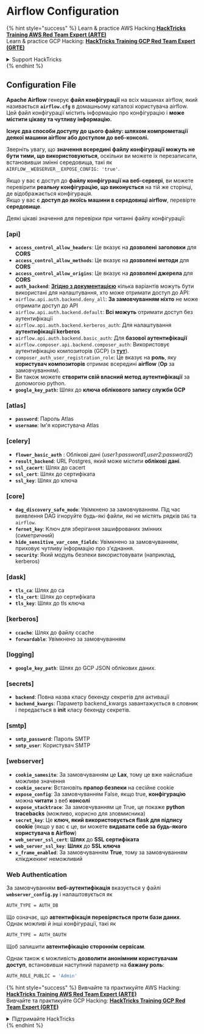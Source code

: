 # Airflow Configuration

{% hint style="success" %}
Learn & practice AWS Hacking:<img src="../../.gitbook/assets/image (1) (1) (1).png" alt="" data-size="line">[**HackTricks Training AWS Red Team Expert (ARTE)**](https://training.hacktricks.xyz/courses/arte)<img src="../../.gitbook/assets/image (1) (1) (1).png" alt="" data-size="line">\
Learn & practice GCP Hacking: <img src="../../.gitbook/assets/image (2).png" alt="" data-size="line">[**HackTricks Training GCP Red Team Expert (GRTE)**<img src="../../.gitbook/assets/image (2).png" alt="" data-size="line">](https://training.hacktricks.xyz/courses/grte)

<details>

<summary>Support HackTricks</summary>

* Check the [**subscription plans**](https://github.com/sponsors/carlospolop)!
* **Join the** 💬 [**Discord group**](https://discord.gg/hRep4RUj7f) or the [**telegram group**](https://t.me/peass) or **follow** us on **Twitter** 🐦 [**@hacktricks\_live**](https://twitter.com/hacktricks_live)**.**
* **Share hacking tricks by submitting PRs to the** [**HackTricks**](https://github.com/carlospolop/hacktricks) and [**HackTricks Cloud**](https://github.com/carlospolop/hacktricks-cloud) github repos.

</details>
{% endhint %}

## Configuration File

**Apache Airflow** генерує **файл конфігурації** на всіх машинах airflow, який називається **`airflow.cfg`** в домашньому каталозі користувача airflow. Цей файл конфігурації містить інформацію про конфігурацію і **може містити цікаву та чутливу інформацію.**

**Існує два способи доступу до цього файлу: шляхом компрометації деякої машини airflow або доступом до веб-консолі.**

Зверніть увагу, що **значення всередині файлу конфігурації** **можуть не бути тими, що використовуються**, оскільки ви можете їх перезаписати, встановивши змінні середовища, такі як `AIRFLOW__WEBSERVER__EXPOSE_CONFIG: 'true'`.

Якщо у вас є доступ до **файлу конфігурації на веб-сервері**, ви можете перевірити **реальну конфігурацію, що виконується** на тій же сторінці, де відображається конфігурація.\
Якщо у вас є **доступ до якоїсь машини в середовищі airflow**, перевірте **середовище**.

Деякі цікаві значення для перевірки при читанні файлу конфігурації:

### \[api]

* **`access_control_allow_headers`**: Це вказує на **дозволені** **заголовки** для **CORS**
* **`access_control_allow_methods`**: Це вказує на **дозволені методи** для **CORS**
* **`access_control_allow_origins`**: Це вказує на **дозволені джерела** для **CORS**
* **`auth_backend`**: [**Згідно з документацією**](https://airflow.apache.org/docs/apache-airflow/stable/security/api.html) кілька варіантів можуть бути використані для налаштування, хто може отримати доступ до API:
* `airflow.api.auth.backend.deny_all`: **За замовчуванням ніхто** не може отримати доступ до API
* `airflow.api.auth.backend.default`: **Всі можуть** отримати доступ без аутентифікації
* `airflow.api.auth.backend.kerberos_auth`: Для налаштування **аутентифікації kerberos**
* `airflow.api.auth.backend.basic_auth`: Для **базової аутентифікації**
* `airflow.composer.api.backend.composer_auth`: Використовує аутентифікацію композиторів (GCP) (з [**тут**](https://cloud.google.com/composer/docs/access-airflow-api)).
* `composer_auth_user_registration_role`: Це вказує на **роль**, яку **користувач композиторів** отримає всередині **airflow** (**Op** за замовчуванням).
* Ви також можете **створити свій власний метод аутентифікації** за допомогою python.
* **`google_key_path`:** Шлях до **ключа облікового запису служби GCP**

### **\[atlas]**

* **`password`**: Пароль Atlas
* **`username`**: Ім'я користувача Atlas

### \[celery]

* **`flower_basic_auth`** : Облікові дані (_user1:password1,user2:password2_)
* **`result_backend`**: URL Postgres, який може містити **облікові дані**.
* **`ssl_cacert`**: Шлях до cacert
* **`ssl_cert`**: Шлях до сертифіката
* **`ssl_key`**: Шлях до ключа

### \[core]

* **`dag_discovery_safe_mode`**: Увімкнено за замовчуванням. Під час виявлення DAG ігноруйте будь-які файли, які не містять рядків `DAG` та `airflow`.
* **`fernet_key`**: Ключ для зберігання зашифрованих змінних (симетричний)
* **`hide_sensitive_var_conn_fields`**: Увімкнено за замовчуванням, приховує чутливу інформацію про з'єднання.
* **`security`**: Який модуль безпеки використовувати (наприклад, kerberos)

### \[dask]

* **`tls_ca`**: Шлях до ca
* **`tls_cert`**: Шлях до сертифіката
* **`tls_key`**: Шлях до tls ключа

### \[kerberos]

* **`ccache`**: Шлях до файлу ccache
* **`forwardable`**: Увімкнено за замовчуванням

### \[logging]

* **`google_key_path`**: Шлях до GCP JSON облікових даних.

### \[secrets]

* **`backend`**: Повна назва класу бекенду секретів для активації
* **`backend_kwargs`**: Параметр backend\_kwargs завантажується в словник і передається в **init** класу бекенду секретів.

### \[smtp]

* **`smtp_password`**: Пароль SMTP
* **`smtp_user`**: Користувач SMTP

### \[webserver]

* **`cookie_samesite`**: За замовчуванням це **Lax**, тому це вже найслабше можливе значення
* **`cookie_secure`**: Встановіть **прапор безпеки** на сесійне cookie
* **`expose_config`**: За замовчуванням False, якщо true, **конфігурацію** можна **читати** з веб **консолі**
* **`expose_stacktrace`**: За замовчуванням це True, це покаже **python tracebacks** (можливо, корисно для зловмисника)
* **`secret_key`**: Це **ключ, який використовується flask для підпису cookie** (якщо у вас є це, ви можете **видавати себе за будь-якого користувача в Airflow**)
* **`web_server_ssl_cert`**: **Шлях** до **SSL** **сертифіката**
* **`web_server_ssl_key`**: **Шлях** до **SSL** **ключа**
* **`x_frame_enabled`**: За замовчуванням **True**, тому за замовчуванням клікджекинг неможливий

### Web Authentication

За замовчуванням **веб-аутентифікація** вказується у файлі **`webserver_config.py`** і налаштовується як
```bash
AUTH_TYPE = AUTH_DB
```
Що означає, що **автентифікація перевіряється проти бази даних**. Однак можливі й інші конфігурації, такі як
```bash
AUTH_TYPE = AUTH_OAUTH
```
Щоб залишити **автентифікацію стороннім сервісам**.

Однак також є можливість **дозволити анонімним користувачам доступ**, встановивши наступний параметр на **бажану роль**:
```bash
AUTH_ROLE_PUBLIC = 'Admin'
```
{% hint style="success" %}
Вивчайте та практикуйте AWS Hacking:<img src="../../.gitbook/assets/image (1) (1) (1).png" alt="" data-size="line">[**HackTricks Training AWS Red Team Expert (ARTE)**](https://training.hacktricks.xyz/courses/arte)<img src="../../.gitbook/assets/image (1) (1) (1).png" alt="" data-size="line">\
Вивчайте та практикуйте GCP Hacking: <img src="../../.gitbook/assets/image (2).png" alt="" data-size="line">[**HackTricks Training GCP Red Team Expert (GRTE)**<img src="../../.gitbook/assets/image (2).png" alt="" data-size="line">](https://training.hacktricks.xyz/courses/grte)

<details>

<summary>Підтримайте HackTricks</summary>

* Перевірте [**плани підписки**](https://github.com/sponsors/carlospolop)!
* **Приєднуйтесь до** 💬 [**групи Discord**](https://discord.gg/hRep4RUj7f) або [**групи Telegram**](https://t.me/peass) або **слідкуйте** за нами в **Twitter** 🐦 [**@hacktricks\_live**](https://twitter.com/hacktricks_live)**.**
* **Діліться хакерськими трюками, надсилаючи PR до** [**HackTricks**](https://github.com/carlospolop/hacktricks) та [**HackTricks Cloud**](https://github.com/carlospolop/hacktricks-cloud) репозиторіїв на github.

</details>
{% endhint %}
